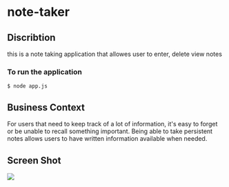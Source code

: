 # note-taker

## Discribtion
<p>this is a note taking application that allowes user to enter, delete view notes<p>


### To run the application
```$ node app.js```

## Business Context
<p>For users that need to keep track of a lot of information, it's easy to forget or be unable to recall something important. Being able to take persistent notes allows users to have written information available when needed.</p>

## Screen Shot
<img src="note-taker.PNG">
